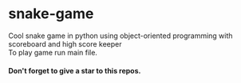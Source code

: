 # snake-game
Cool snake game in python using object-oriented programming with scoreboard and high score keeper
<br>
To play game run main file.
<br>
#### Don't forget to give a star to this repos.
